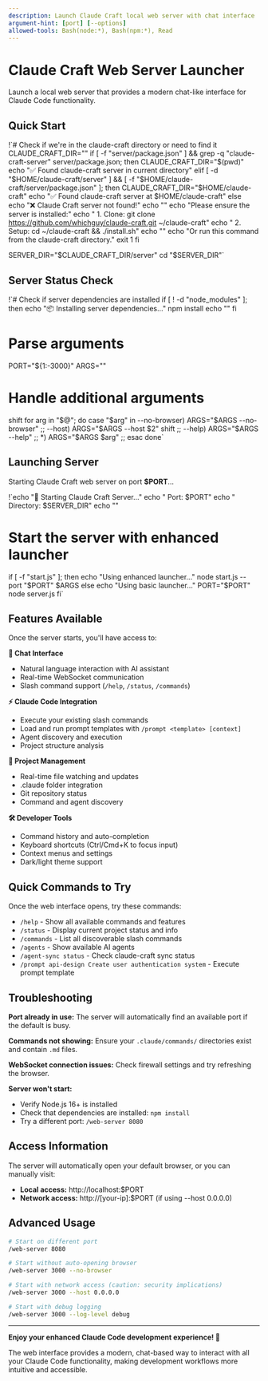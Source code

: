 ```yaml
---
description: Launch Claude Craft local web server with chat interface
argument-hint: [port] [--options]
allowed-tools: Bash(node:*), Bash(npm:*), Read
---
```


# Claude Craft Web Server Launcher

Launch a local web server that provides a modern chat-like interface for Claude Code functionality.

## Quick Start

!`# Check if we're in the claude-craft directory or need to find it
CLAUDE_CRAFT_DIR=""
if [ -f "server/package.json" ] && grep -q "claude-craft-server" server/package.json; then
    CLAUDE_CRAFT_DIR="$(pwd)"
    echo "✅ Found claude-craft server in current directory"
elif [ -d "$HOME/claude-craft/server" ] && [ -f "$HOME/claude-craft/server/package.json" ]; then
    CLAUDE_CRAFT_DIR="$HOME/claude-craft"
    echo "✅ Found claude-craft server at $HOME/claude-craft"
else
    echo "❌ Claude Craft server not found!"
    echo ""
    echo "Please ensure the server is installed:"
    echo "  1. Clone: git clone https://github.com/whichguy/claude-craft.git ~/claude-craft"
    echo "  2. Setup: cd ~/claude-craft && ./install.sh"
    echo ""
    echo "Or run this command from the claude-craft directory."
    exit 1
fi

SERVER_DIR="$CLAUDE_CRAFT_DIR/server"
cd "$SERVER_DIR"`

## Server Status Check

!`# Check if server dependencies are installed
if [ ! -d "node_modules" ]; then
    echo "📦 Installing server dependencies..."
    npm install
    echo ""
fi

# Parse arguments
PORT="${1:-3000}"
ARGS=""

# Handle additional arguments
shift
for arg in "$@"; do
    case "$arg" in
        --no-browser)
            ARGS="$ARGS --no-browser"
            ;;
        --host)
            ARGS="$ARGS --host $2"
            shift
            ;;
        --help)
            ARGS="$ARGS --help"
            ;;
        *)
            ARGS="$ARGS $arg"
            ;;
    esac
done`

## Launching Server

Starting Claude Craft web server on port **$PORT**...

!`echo "🚀 Starting Claude Craft Server..."
echo "   Port: $PORT"
echo "   Directory: $SERVER_DIR"
echo ""

# Start the server with enhanced launcher
if [ -f "start.js" ]; then
    echo "Using enhanced launcher..."
    node start.js --port "$PORT" $ARGS
else
    echo "Using basic launcher..."  
    PORT="$PORT" node server.js
fi`

## Features Available

Once the server starts, you'll have access to:

**💬 Chat Interface**
- Natural language interaction with AI assistant
- Real-time WebSocket communication
- Slash command support (`/help`, `/status`, `/commands`)

**⚡ Claude Code Integration** 
- Execute your existing slash commands
- Load and run prompt templates with `/prompt <template> [context]`
- Agent discovery and execution
- Project structure analysis

**📁 Project Management**
- Real-time file watching and updates
- .claude folder integration
- Git repository status
- Command and agent discovery

**🛠️ Developer Tools**
- Command history and auto-completion
- Keyboard shortcuts (Ctrl/Cmd+K to focus input)
- Context menus and settings
- Dark/light theme support

## Quick Commands to Try

Once the web interface opens, try these commands:

- `/help` - Show all available commands and features
- `/status` - Display current project status and info
- `/commands` - List all discoverable slash commands  
- `/agents` - Show available AI agents
- `/agent-sync status` - Check claude-craft sync status
- `/prompt api-design Create user authentication system` - Execute prompt template

## Troubleshooting

**Port already in use:**
The server will automatically find an available port if the default is busy.

**Commands not showing:**
Ensure your `.claude/commands/` directories exist and contain `.md` files.

**WebSocket connection issues:**
Check firewall settings and try refreshing the browser.

**Server won't start:**
- Verify Node.js 16+ is installed
- Check that dependencies are installed: `npm install`
- Try a different port: `/web-server 8080`

## Access Information

The server will automatically open your default browser, or you can manually visit:
- **Local access:** http://localhost:$PORT
- **Network access:** http://[your-ip]:$PORT (if using --host 0.0.0.0)

## Advanced Usage

```bash
# Start on different port
/web-server 8080

# Start without auto-opening browser  
/web-server 3000 --no-browser

# Start with network access (caution: security implications)
/web-server 3000 --host 0.0.0.0

# Start with debug logging
/web-server 3000 --log-level debug
```

---

**Enjoy your enhanced Claude Code development experience! 🚀**

The web interface provides a modern, chat-based way to interact with all your Claude Code functionality, making development workflows more intuitive and accessible.